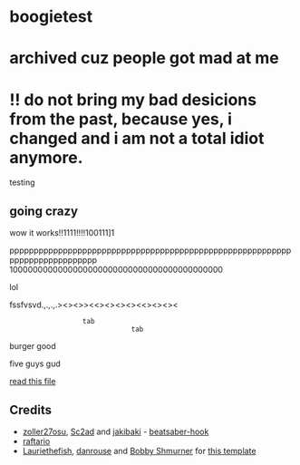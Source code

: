 # boogietest
# archived cuz people got mad at me
# !! do not bring my bad desicions from the past, because yes, i changed and i am not a total idiot anymore.

testing

## going crazy

wow it works!!1111!!!!100111]1

pppppppppppppppppppppppppppppppppppppppppppppppppppppppppppppppppppppppppppp
1000000000000000000000000000000000000000000

lol

 fssfvsvd.,.,.,.><><>><<><><><><<><><><
 
                      tab
                                  tab
                                   
burger good

five guys gud

[read this file](https://raw.githubusercontent.com/BoogieHasFun/beat-saber-ui-testing-quest/main/heh.txt)

## Credits

* [zoller27osu](https://github.com/zoller27osu), [Sc2ad](https://github.com/Sc2ad) and [jakibaki](https://github.com/jakibaki) - [beatsaber-hook](https://github.com/sc2ad/beatsaber-hook)
* [raftario](https://github.com/raftario)
* [Lauriethefish](https://github.com/Lauriethefish), [danrouse](https://github.com/danrouse) and [Bobby Shmurner](https://github.com/BobbyShmurner) for [this template](https://github.com/Lauriethefish/quest-mod-template)
